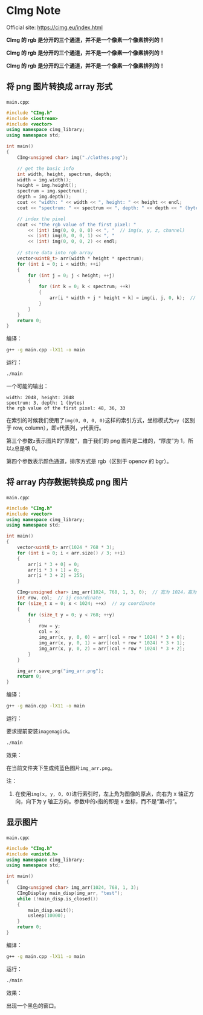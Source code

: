 # CImg Note

Official site: <https://cimg.eu/index.html>

**CImg 的 rgb 是分开的三个通道，并不是一个像素一个像素排列的！**

**CImg 的 rgb 是分开的三个通道，并不是一个像素一个像素排列的！**

**CImg 的 rgb 是分开的三个通道，并不是一个像素一个像素排列的！**

## 将 png 图片转换成 array 形式

`main.cpp`:

```cpp
#include "CImg.h"
#include <iostream>
#include <vector>
using namespace cimg_library;
using namespace std;

int main()
{
    CImg<unsigned char> img("./clothes.png");

    // get the basic info
    int width, height, spectrum, depth;
    width = img.width();
    height = img.height();
    spectrum = img.spectrum();
    depth = img.depth();
    cout << "width: " << width << ", height: " << height << endl;
    cout << "spectrum: " << spectrum << ", depth: " << depth << " (bytes)" << endl;

    // index the pixel
    cout << "the rgb value of the first pixel: " 
        << (int) img(0, 0, 0, 0) << ", "  // img(x, y, z, channel)
        << (int) img(0, 0, 0, 1) << ", "
        << (int) img(0, 0, 0, 2) << endl;
    
    // store data into rgb array
    vector<uint8_t> arr(width * height * spectrum);
    for (int i = 0; i < width; ++i)
    {
        for (int j = 0; j < height; ++j)
        {
            for (int k = 0; k < spectrum; ++k)
            {
                arr[i * width + j * height + k] = img(i, j, 0, k);  // 这代码有错
            }   
        }
    }
    return 0;
}
```

编译：

```bash
g++ -g main.cpp -lX11 -o main
```

运行：

```bash
./main
```

一个可能的输出：

```
width: 2048, height: 2048
spectrum: 3, depth: 1 (bytes)
the rgb value of the first pixel: 48, 36, 33
```

在索引的时候我们使用了`img(0, 0, 0, 0)`这样的索引方式，坐标模式为`xy`（区别于 row, column），即`x`代表列，`y`代表行。

第三个参数`z`表示图片的“厚度”，由于我们的 png 图片是二维的，“厚度”为 1，所以`z`总是填 0。

第四个参数表示颜色通道，排序方式是 rgb（区别于 opencv 的 bgr）。

## 将 array 内存数据转换成 png 图片

`main.cpp`:

```cpp
#include "CImg.h"
#include <vector>
using namespace cimg_library;
using namespace std;

int main()
{
    vector<uint8_t> arr(1024 * 768 * 3);
    for (int i = 0; i < arr.size() / 3; ++i)
    {
        arr[i * 3 + 0] = 0;
        arr[i * 3 + 1] = 0;
        arr[i * 3 + 2] = 255;
    }

    CImg<unsigned char> img_arr(1024, 768, 1, 3, 0);  // 宽为 1024，高为 768，“厚度” 为 1，通道数为 3，初始数据填充为 0
    int row, col;  // ij coordinate
    for (size_t x = 0; x < 1024; ++x)  // xy coordinate
    {
        for (size_t y = 0; y < 768; ++y)
        {
            row = y;
            col = x;
            img_arr(x, y, 0, 0) = arr[(col + row * 1024) * 3 + 0];
            img_arr(x, y, 0, 1) = arr[(col + row * 1024) * 3 + 1];
            img_arr(x, y, 0, 2) = arr[(col + row * 1024) * 3 + 2];
        }
    }

    img_arr.save_png("img_arr.png");
    return 0;
}
```

编译：

```bash
g++ -g main.cpp -lX11 -o main
```

运行：

要求提前安装`imagemagick`。

```bash
./main
```

效果：

在当前文件夹下生成纯蓝色图片`img_arr.png`。

注：

1. 在使用`img(x, y, 0, 0)`进行索引时，左上角为图像的原点，向右为 x 轴正方向，向下为 y 轴正方向。参数中的`x`指的即是 x 坐标，而不是“第`x`行”。

## 显示图片

`main.cpp`:

```cpp
#include "CImg.h"
#include <unistd.h>
using namespace cimg_library;
using namespace std;

int main()
{   
    CImg<unsigned char> img_arr(1024, 768, 1, 3);
    CImgDisplay main_disp(img_arr, "test");
    while (!main_disp.is_closed())
    {
        main_disp.wait();
        usleep(10000);
    }
    return 0;
}
```

编译：

```bash
g++ -g main.cpp -lX11 -o main
```

运行：

```bash
./main
```

效果：

出现一个黑色的窗口。

